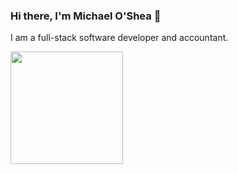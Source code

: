 ### Hi there, I'm Michael O'Shea 👋

<!--
**michaeloshea04/michaeloshea04** is a ✨ _special_ ✨ repository because its `README.md` (this file) appears on your GitHub profile.

Here are some ideas to get you started:

- 🔭 I’m currently working on ...
- 🌱 I’m currently learning ...
- 👯 I’m looking to collaborate on ...
- 🤔 I’m looking for help with ...
- 💬 Ask me about ...
- 📫 How to reach me: ...
- 😄 Pronouns: ...
- ⚡ Fun fact: ...
-->
I am a full-stack software developer and accountant.


<img height="180em" src="https://github-readme-stats.vercel.app/api?username=michaeloshea04&show_icons=true&hide_border=true&&count_private=true&include_all_commits=true" />
